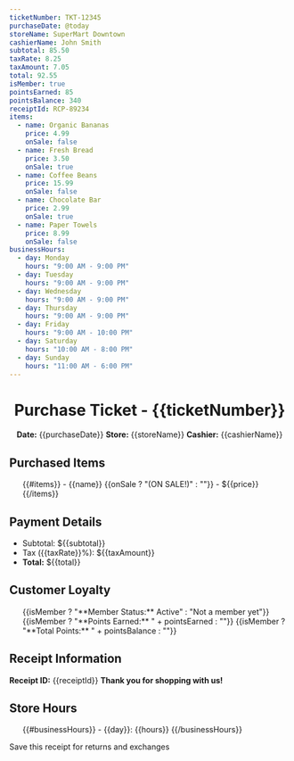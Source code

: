 ```yaml
---
ticketNumber: TKT-12345
purchaseDate: @today
storeName: SuperMart Downtown
cashierName: John Smith
subtotal: 85.50
taxRate: 8.25
taxAmount: 7.05
total: 92.55
isMember: true
pointsEarned: 85
pointsBalance: 340
receiptId: RCP-89234
items:
  - name: Organic Bananas
    price: 4.99
    onSale: false
  - name: Fresh Bread
    price: 3.50
    onSale: true
  - name: Coffee Beans
    price: 15.99
    onSale: false
  - name: Chocolate Bar
    price: 2.99
    onSale: true
  - name: Paper Towels
    price: 8.99
    onSale: false
businessHours:
  - day: Monday
    hours: "9:00 AM - 9:00 PM"
  - day: Tuesday
    hours: "9:00 AM - 9:00 PM"
  - day: Wednesday
    hours: "9:00 AM - 9:00 PM"
  - day: Thursday
    hours: "9:00 AM - 9:00 PM"
  - day: Friday
    hours: "9:00 AM - 10:00 PM"
  - day: Saturday
    hours: "10:00 AM - 8:00 PM"
  - day: Sunday
    hours: "11:00 AM - 6:00 PM"
---
```


<!-- markdownlint-disable-file -->
<div class="store-info" style="text-align: center">

# Purchase Ticket - {{ticketNumber}}

**Date:** {{purchaseDate}} **Store:** {{storeName}} **Cashier:** {{cashierName}}

</div>

## Purchased Items

<ul class="items-list">
{{#items}}
- {{name}} {{onSale ? "<span class="on-sale" >(ON SALE!)</span>" : ""}} - ${{price}}
{{/items}}
</ul>

## Payment Details

<ul class="payment-details">
<li><span>Subtotal:</span> <span>${{subtotal}}</span></li>
<li><span>Tax ({{taxRate}}%):</span> <span>${{taxAmount}}</span></li>
<li class="total"><span><strong>Total:</strong></span> <span>${{total}}</span></li>
</ul>

## Customer Loyalty

<ul>
{{isMember ? "**Member Status:** Active" : "Not a member yet"}}
{{isMember ? "**Points Earned:** " + pointsEarned : ""}}
{{isMember ? "**Total Points:** " + pointsBalance : ""}}
</ul>

## Receipt Information

**Receipt ID:** {{receiptId}} **Thank you for shopping with us!**

## Store Hours

<ul>
{{#businessHours}}
- <span>{{day}}:</span> <span>{{hours}}</span>
{{/businessHours}}
</ul>

<p class="receipt-footer">Save this receipt for returns and exchanges</p>
